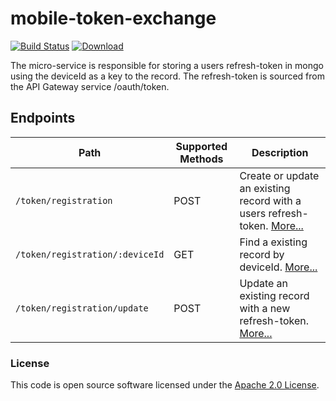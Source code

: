 
# mobile-token-exchange

[![Build Status](https://travis-ci.org/hmrc/mobile-token-exchange.svg?branch=master)](https://travis-ci.org/hmrc/mobile-token-exchange) [ ![Download](https://api.bintray.com/packages/hmrc/releases/mobile-token-exchange/images/download.svg) ](https://bintray.com/hmrc/releases/mobile-token-exchange/_latestVersion)

The micro-service is responsible for storing a users refresh-token in mongo using the deviceId as a key to the record. The refresh-token is sourced from the API Gateway service /oauth/token.


## Endpoints

| Path                               | Supported Methods | Description  |
| -----------------------------------| ------------------| ------------|
|```/token/registration ```          | POST              | Create or update an existing record with a users refresh-token. [More...](docs/registration.md) |
|```/token/registration/:deviceId``` | GET               | Find a existing record by deviceId. [More...](docs/find.md) |
|```/token/registration/update```    | POST              | Update an existing record with a new refresh-token. [More...](docs/update.md) ||


### License

This code is open source software licensed under the [Apache 2.0 License]("http://www.apache.org/licenses/LICENSE-2.0.html").
    